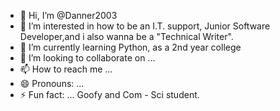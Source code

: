 - 👋 Hi, I’m @Danner2003
- 👀 I’m interested in how to be an I.T. support, Junior Software Developer,and i also wanna be a "Technical Writer".
- 🌱 I’m currently learning Python, as a 2nd year college 
- 💞️ I’m looking to collaborate on ...
- 📫 How to reach me ...
- 😄 Pronouns: ...
- ⚡ Fun fact: ... Goofy and Com - Sci student.

<!---
Danner2003/Danner2003 is a ✨ special ✨ repository because its `README.md` (this file) appears on your GitHub profile.
You can click the Preview link to take a look at your changes.
--->
